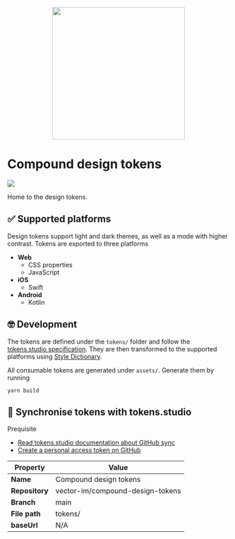 <p align="center"><img src="https://element.io/images/logo-ele-secondary.svg" width="300" /></p>

# Compound design tokens

[![](https://img.shields.io/github/license/vector-im/compound)](https://github.com/vector-im/compound/blob/main/LICENSE)

Home to the design tokens.

## ✅ Supported platforms

Design tokens support light and dark themes, as well as a mode with higher contrast.
Tokens are exported to three platforms

- **Web**
  - CSS properties
  - JavaScript
- **iOS**
  - Swift
- **Android**
  - Kotlin

## 🤓 Development

The tokens are defined under the `tokens/` folder and follow the [tokens.studio specification](https://docs.tokens.studio/tokens/json-schema).
They are then transformed to the supported platforms using [Style Dictionary](https://amzn.github.io/style-dictionary/).

All consumable tokens are generated under `assets/`. Generate them by running

```
yarn build
```

## 🔄 Synchronise tokens with tokens.studio

Prequisite

- [Read tokens.studio documentation about GitHub sync](https://docs.tokens.studio/sync/github)
- [Create a personal access token on GitHub](https://docs.github.com/en/authentication/keeping-your-account-and-data-secure/creating-a-personal-access-token)

| Property       | Value                            |
| -------------- | -------------------------------- |
| **Name**       | Compound design tokens           |
| **Repository** | vector-im/compound-design-tokens |
| **Branch**     | main                             |
| **File path**  | tokens/                          |
| **baseUrl**    | N/A                              |
